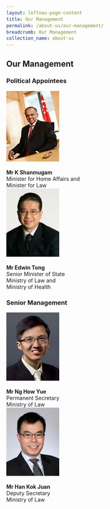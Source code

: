```yaml
---
layout: leftnav-page-content
title: Our Management
permalink: /about-us/our-management/
breadcrumb: Our Management
collection_name: about-us
---
```


<style>
  .image{width= 100px; height=100px;}
  .image img{max-width=100%;}
</style>

Our Management
---

### **Political Appointees**

<div class="image">
  <img src="/images/1510806764644.jpg"></div><br>
  <b>Mr K Shanmugam</b><br>
  Minister for Home Affairs and<br>
  Minister for Law<br>

<div class="image">
  <img src="/images/1532069362285.jpg"></div><br>
  <b>Mr Edwin Tong</b><br>
  Senior Minister of State<br>
  Ministry of Law and<br>
  Ministry of Health<br>

### **Senior Management**

<div class="image">
  <img src="/images/1514972152202.jpg"></div><br>
  <b>Mr Ng How Yue</b><br>
  Permanent Secretary<br>
  Ministry of Law<br>

<div class="image">
  <img src="/images/1515047430356.jpg"></div><br>
  <b>Mr Han Kok Juan</b><br>
  Deputy Secretary<br>
  Ministry of Law<br>
